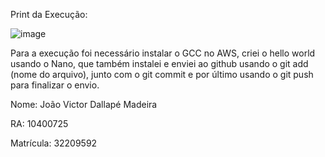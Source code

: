 Print da Execução:

![image](https://github.com/joaodallape/computacao-paralela/assets/133605398/e2e889c5-63b6-4987-b37f-ed8af7dc51fc)


Para a execução foi necessário instalar o GCC no AWS, criei o hello world usando o Nano, que também instalei e enviei ao github usando o git add (nome do arquivo), junto com o git commit e por último usando o git push para finalizar o envio.

Nome: João Victor Dallapé Madeira

RA: 10400725 

Matrícula: 32209592
